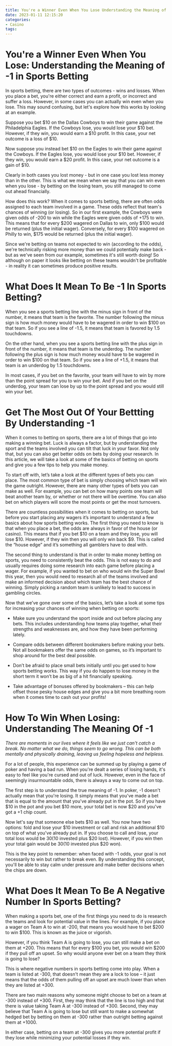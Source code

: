 ```yaml
---
title: You're a Winner Even When You Lose Understanding the Meaning of  1 in Sports Betting
date: 2023-01-11 12:15:20
categories:
- Casino
tags:
---
```



#  You're a Winner Even When You Lose: Understanding the Meaning of -1 in Sports Betting

In sports betting, there are two types of outcomes - wins and losses. When you place a bet, you're either correct and earn a profit, or incorrect and suffer a loss. However, in some cases you can actually win even when you lose. This may sound confusing, but let's explore how this works by looking at an example.

Suppose you bet $10 on the Dallas Cowboys to win their game against the Philadelphia Eagles. If the Cowboys lose, you would lose your $10 bet. However, if they win, you would earn a $10 profit. In this case, your net outcome is a loss of $10.

Now suppose you instead bet $10 on the Eagles to win their game against the Cowboys. If the Eagles lose, you would lose your $10 bet. However, if they win, you would earn a $20 profit. In this case, your net outcome is a gain of $10.

Clearly in both cases you lost money - but in one case you lost less money than in the other. This is what we mean when we say that you can win even when you lose - by betting on the losing team, you still managed to come out ahead financially.

How does this work? When it comes to sports betting, there are often odds assigned to each team involved in a game. These odds reflect that team's chances of winning (or losing). So in our first example, the Cowboys were given odds of -200 to win while the Eagles were given odds of +175 to win. This means that for every $200 wagered on Dallas to win, only $100 would be returned (plus the initial wager). Conversely, for every $100 wagered on Philly to win, $175 would be returned (plus the initial wager).

Since we're betting on teams not expected to win (according to the odds), we're technically risking more money than we could potentially make back - but as we've seen from our example, sometimes it's still worth doing! So although on paper it looks like betting on these teams wouldn't be profitable - in reality it can sometimes produce positive results.

#  What Does It Mean To Be -1 In Sports Betting? 

When you see a sports betting line with the minus sign in front of the number, it means that team is the favorite. The number following the minus sign is how much money would have to be wagered in order to win $100 on that team. So if you see a line of -1.5, it means that team is favored by 1.5 touchdowns.

On the other hand, when you see a sports betting line with the plus sign in front of the number, it means that team is the underdog. The number following the plus sign is how much money would have to be wagered in order to win $100 on that team. So if you see a line of +1.5, it means that team is an underdog by 1.5 touchdowns.

In most cases, if you bet on the favorite, your team will have to win by more than the point spread for you to win your bet. And if you bet on the underdog, your team can lose by up to the point spread and you would still win your bet.

#  Get The Most Out Of Your Bettting By Understanding -1

When it comes to betting on sports, there are a lot of things that go into making a winning bet. Luck is always a factor, but by understanding the sport and the teams involved you can tilt that luck in your favor. Not only that, but you can also get better odds on bets by doing your research. In this article, we will take a look at some of the basics of betting on sports and give you a few tips to help you make money.

To start off with, let’s take a look at the different types of bets you can place. The most common type of bet is simply choosing which team will win the game outright. However, there are many other types of bets you can make as well. For example, you can bet on how many points one team will beat another team by, or whether or not there will be overtime. You can also bet on which players will score the most points or get the most turnovers.

There are countless possibilities when it comes to betting on sports, but before you start placing any wagers it’s important to understand a few basics about how sports betting works. The first thing you need to know is that when you place a bet, the odds are always in favor of the house (or casino). This means that if you bet $10 on a team and they lose, you will lose $10. However, if they win then you will only win back $9. This is called the “house edge” and it’s something all gamblers have to deal with.

The second thing to understand is that in order to make money betting on sports, you need to consistently beat the odds. This is not easy to do and usually requires doing some research into each game before placing a wager. For example, if you wanted to bet on who would win the Super Bowl this year, then you would need to research all of the teams involved and make an informed decision about which team has the best chance of winning. Simply picking a random team is unlikely to lead to success in gambling circles.

Now that we’ve gone over some of the basics, let’s take a look at some tips for increasing your chances of winning when betting on sports:

- Make sure you understand the sport inside and out before placing any bets. This includes understanding how teams play together, what their strengths and weaknesses are, and how they have been performing lately.

- Compare odds between different bookmakers before making your bets. Not all bookmakers offer the same odds on games, so it’s important to shop around for the best deal possible.

- Don’t be afraid to place small bets initially until you get used to how sports betting works. This way if you do happen to lose money in the short term it won’t be as big of a hit financially speaking.

- Take advantage of bonuses offered by bookmakers – this can help offset those pesky house edges and give you a bit more breathing room when it comes time to cash out your profits!

#  How To Win When Losing: Understanding The Meaning Of -1

_There are moments in our lives where it feels like we just can't catch a break. No matter what we do, things seem to go wrong. This can be both mentally and physically draining, leaving us feeling hopeless and helpless._

For a lot of people, this experience can be summed up by playing a game of poker and having a bad run. When you're dealt a series of losing hands, it's easy to feel like you're cursed and out of luck. However, even in the face of seemingly insurmountable odds, there is always a way to come out on top.

The first step is to understand the true meaning of -1. In poker, -1 doesn't actually mean that you're losing. It simply means that you've made a bet that is equal to the amount that you've already put in the pot. So if you have $10 in the pot and you bet $10 more, your total bet is now $20 and you've got a +1 chip count.

Now let's say that someone else bets $10 as well. You now have two options: fold and lose your $10 investment or call and risk an additional $10 on top of what you've already put in. If you choose to call and lose, your total loss would be $30 ($10 invested plus $20 lost). However, if you win then your total gain would be $30 ($10 invested plus $20 won).

This is the key point to remember: when faced with -1 odds, your goal is not necessarily to win but rather to break even. By understanding this concept, you'll be able to stay calm under pressure and make better decisions when the chips are down.

#  What Does It Mean To Be A Negative Number In Sports Betting?

When making a sports bet, one of the first things you need to do is research the teams and look for potential value in the lines. For example, if you place a wager on Team A to win at -200, that means you would have to bet $200 to win $100. This is known as the juice or vigorish.

However, if you think Team A is going to lose, you can still make a bet on them at +200. This means that for every $100 you bet, you would win $200 if they pull off an upset. So why would anyone ever bet on a team they think is going to lose?

This is where negative numbers in sports betting come into play. When a team is listed at -300, that doesn't mean they are a lock to lose – it just means that the odds of them pulling off an upset are much lower than when they are listed at +300.

There are two main reasons why someone might choose to bet on a team at -300 instead of +300. First, they may think that the line is too high and that there is value taking Team A at -300 instead of +300. Second, they may believe that Team A is going to lose but still want to make a somewhat hedged bet by betting on them at -300 rather than outright betting against them at +1000.

In either case, betting on a team at -300 gives you more potential profit if they lose while minimizing your potential losses if they win.